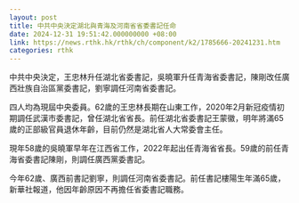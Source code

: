 ```yaml
---
layout: post
title: 中共中央決定湖北與青海及河南省省委書記任命
date: 2024-12-31 19:51:42.000000000 +08:00
link: https://news.rthk.hk/rthk/ch/component/k2/1785666-20241231.htm
categories: rthk
---
```


中共中央決定，王忠林升任湖北省委書記，吳曉軍升任青海省委書記，陳剛改任廣西壯族自治區黨委書記，劉寧調任河南省委書記。

四人均為現屆中央委員。62歲的王忠林長期在山東工作，2020年2月新冠疫情初期調任武漢市委書記，曾任湖北省省長。前任湖北省委書記王蒙徽，明年將滿65歲的正部級官員退休年齡，目前仍然是湖北省人大常委會主任。

現年58歲的吳曉軍早年在江西省工作，2022年起出任青海省省長。59歲的前任青海省委書記陳剛，則調任廣西黨委書記。

今年62歲、廣西前書記劉寧，則調任河南省委書記。前任書記樓陽生年滿65歲，新華社報道，他因年齡原因不再擔任省委書記職務。
